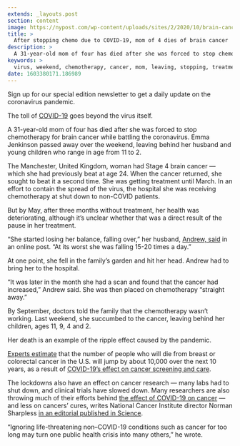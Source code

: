 ```yaml
--- 
extends: _layouts.post 
section: content 
image: https://nypost.com/wp-content/uploads/sites/2/2020/10/brain-cancer-mom-59.jpg?quality=90&strip=all&w=1200 
title: > 
  After stopping chemo due to COVID-19, mom of 4 dies of brain cancer 
description: > 
  A 31-year-old mom of four has died after she was forced to stop chemotherapy for brain cancer while battling the coronavirus.Emma Jenkinson passed away over the weekend, leaving behind her husband and young children who range in age from 11 to 2.The Manchester, United Kingdom, woman had Stage 4 brain cancer — which she had previously beat at age 24.Last weekend, she succumbed to the cancer, leaving behind her children, ages 11, 9, 4 and 2.The lockdowns also have an effect on cancer research — many labs had to shut down, and clinical trials have slowed down. 
keywords: > 
  virus, weekend, chemotherapy, cancer, mom, leaving, stopping, treatment, chemo, andrew, effect, dies, shut, brain, result, covid19 
date: 1603380171.186989 
--- 
```

<div><p>Sign up for our special edition newsletter to get a daily update on the coronavirus pandemic.</p><p>The toll of <a href="https://nypost.com/coronavirus/" target="_blank" rel="noopener noreferrer">COVID-19</a> goes beyond the virus itself.</p>
<p>A 31-year-old mom of four has died after she was forced to stop chemotherapy for brain cancer while battling the coronavirus. Emma Jenkinson passed away over the weekend, leaving behind her husband and young children who range in age from 11 to 2.</p>
<p>The Manchester, United Kingdom, woman had Stage 4 brain cancer &#8212; which she had previously beat at age 24. When the cancer returned, she sought to beat it a second time. She was getting treatment until March. In an effort to contain the spread of the virus, the hospital she was receiving chemotherapy at shut down to non-COVID patients.</p>
<p>But by May, after three months without treatment, her health was deteriorating, although it&#8217;s unclear whether that was a direct result of the pause in her treatment.</p>
<p>&#8220;She started losing her balance, falling over,&#8221; her husband, <a href="https://www.gofundme.com/f/mother-of-4-had-her-chemo-cancelled-covid19" target="_blank" rel="noopener noreferrer">Andrew, said</a> in an online post. &#8220;At its worst she was falling 15-20 times a day.&#8221;</p>
 
<p>At one point, she fell in the family&#8217;s garden and hit her head. Andrew had to bring her to the hospital.</p>
<p>&#8220;It was later in the month she had a scan and found that the cancer&#160;had increased,&#8221; Andrew said. She was then placed on chemotherapy &#8220;straight away.&#8221;</p>
<p>By September, doctors told the family that the chemotherapy wasn&#8217;t working. Last weekend, she succumbed to the cancer, leaving behind her children, ages 11, 9, 4 and 2.</p>
<p>Her death is an example of the ripple effect caused by the pandemic.</p>
<p><a href="https://science.sciencemag.org/content/sci/suppl/2020/06/17/368.6497.1290.DC1/abd3377-Sharpless-SM.pdf" rel="noopener noreferrer" target="_blank">Experts estimate</a> that the number of people who will die from breast or colorectal cancer in the U.S. will jump by about 10,000 over the next 10 years, as a result of <a href="https://nypost.com/2020/10/12/experts-worry-patients-delaying-breast-cancer-screenings-over-covid-19-fears/" rel="noopener noreferrer" target="_blank">COVID-19&#8217;s effect on cancer screening and care</a>.</p>
<p>The lockdowns also have an effect on cancer research &#8212; many labs had to shut down, and clinical trials have slowed down. Many researchers are also throwing much of their efforts behind <a href="https://nypost.com/2020/04/28/cancer-patients-over-twice-as-likely-to-die-of-coronavirus-study-finds/" rel="noopener noreferrer" target="_blank">the effect of COVID-19 on cancer</a> &#8212; and less on cancers&#8217; cures, writes National Cancer Institute director Norman Sharpless <a href="https://science.sciencemag.org/content/368/6497/1290" rel="noopener noreferrer" target="_blank">in an editorial published in Science</a>.</p>
<p>&#8220;Ignoring life-threatening non&#8211;COVID-19 conditions such as cancer for too long may turn one public health crisis into many others,&#8221; he wrote.</p>
			</div>